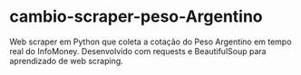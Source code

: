 # cambio-scraper-peso-Argentino
Web scraper em Python que coleta a cotação do Peso Argentino em tempo real do InfoMoney. Desenvolvido com requests e BeautifulSoup para aprendizado de web scraping.
